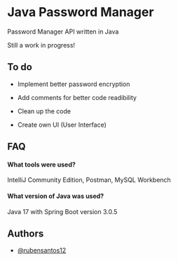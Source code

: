 # Java Password Manager

Password Manager API written in Java

Still a work in progress!



## To do

- Implement better password encryption

- Add comments for better code readibility

- Clean up the code

- Create own UI (User Interface)


## FAQ

#### What tools were used?

IntelliJ Community Edition, Postman, MySQL Workbench

#### What version of Java was used?

Java 17 with Spring Boot version 3.0.5


## Authors

- [@rubensantos12](https://github.com/rubensantos12)

